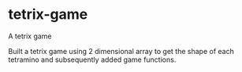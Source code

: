 # tetrix-game
A tetrix game


Built a tetrix game using 2 dimensional array to get the shape of each tetramino and subsequently added game functions.
